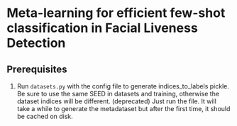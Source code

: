 # Meta-learning for efficient few-shot classification in Facial Liveness Detection

## Prerequisites

1. Run ``datasets.py`` with the config file to generate indices_to_labels pickle. Be sure to use the same SEED in datasets and training, otherwise the dataset indices will be different. (deprecated) Just run the file. It will take a while to generate the metadataset but after the first time, it should be cached on disk.